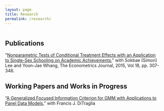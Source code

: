 ```yaml
---
layout: page
title: Research
permalink: /research/
---
```


 
<hr style="clear:both;visibility: hidden;" />  


## Publications

"[Nonparametric Tests of Conditional Treatment Effects with an Application to Single-Sex Schooling on Academic Achievements](http://onlinelibrary.wiley.com/doi/10.1111/ectj.12050/abstract)," with Sokbae (Simon) Lee and Yoon-Jae Whang, The Econometrics Journal, 2015, Vol 18, pp. 307-346.


## Working Papers and Works in Progress

“[A Generalized Focused Information Criterion for GMM with Applications to Panel Data Models](http://ditraglia.com/pdf/GFIC_paper.pdf),” with Francis J. DiTraglia
